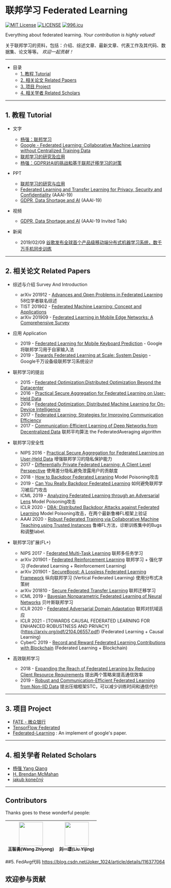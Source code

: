 # 联邦学习 Federated Learning

[![MIT License](https://img.shields.io/badge/license-MIT-green.svg)](https://opensource.org/licenses/MIT)
[![LICENSE](https://img.shields.io/badge/license-Anti%20996-blue.svg)](https://github.com/996icu/996.ICU/blob/master/LICENSE) [![996.icu](https://img.shields.io/badge/link-996.icu-red.svg)](https://996.icu) 


Everything about federated learning. *Your contribution is highly valued!* 

关于联邦学习的资料，包括：介绍、综述文章、最新文章、代表工作及其代码、数据集、论文等等。 *欢迎一起贡献！* 

---

- 目录
    - [1. 教程 Tutorial](#1-教程-Tutorial)
    - [2. 相关论文 Related Papers](#2-相关论文-Related-Papers)
    - [3. 项目 Project](#3-项目-Project)
    - [4. 相关学者 Related Scholars](#4-相关学者-Related-Scholars)

---

## 1. 教程 Tutorial

- 文字
    - [杨强：联邦学习](https://mp.weixin.qq.com/s/5FTrG5SZey2yeIbuyT3HoQ)
    - [Google - Federated Learning: Collaborative Machine Learning without Centralized Training Data](https://ai.googleblog.com/2017/04/federated-learning-collaborative.html)
    - [联邦学习的研究及应用](https://mp.weixin.qq.com/s?src=11&timestamp=1555896266&ver=1561&signature=ZtLlc7qakNAdw8hV3dxaB30PxtK9hAshYsIxccFf-D4eJrUw6YKQcqD0lD3SDMEn4egQTafUZr429er7SueP6HKLTr*uFKfr6JuHc3OvfdJ-uExiEJStHFynC65htbLp&new=1)
    - [杨强：GDPR对AI的挑战和基于联邦迁移学习的对策](https://zhuanlan.zhihu.com/p/42646278) 

- PPT
    - [联邦学习的研究与应用](https://aisp-1251170195.file.myqcloud.com/fedweb/1553845987342.pdf)
    - [Federated Learning and Transfer Learning for Privacy, Security and Confidentiality](https://aisp-1251170195.file.myqcloud.com/fedweb/1552916850679.pdf) (AAAI-19)
    - [GDPR, Data Shortage and AI](https://aisp-1251170195.file.myqcloud.com/fedweb/1552916659436.pdf) (AAAI-19) 

- 视频
    - [GDPR, Data Shortage and AI](https://aaai.org/Conferences/AAAI-19/invited-speakers/#yang) (AAAI-19 Invited Talk) 

- 新闻
    - 2019/02/09 [谷歌发布全球首个产品级移动端分布式机器学习系统，数千万手机同步训练](https://www.jiemian.com/article/2853096.html)

---

## 2. 相关论文 Related Papers

- 综述与介绍 Survey And Introduction
    - arXiv 201912 - [Advances and Open Problems in Federated Learning](https://arxiv.org/abs/1912.04977) 58位学者联名综述
    - TIST 201902 - [Federated Machine Learning: Concept and Applications](https://dl.acm.org/citation.cfm?id=3298981) 
    - arXiv 201909 - [Federated Learning in Mobile Edge Networks: A Comprehensive Survey](https://arxiv.org/abs/1909.11875)
- 应用 Application
    - 2019 - [Federated Learning for Mobile Keyboard Prediction](https://arxiv.org/abs/1811.03604) - Google将联邦学习用于自家输入法 
    - 2019 - [Towards Federated Learning at Scale: System Design](https://arxiv.org/abs/1902.01046) - Google千万设备级联邦学习系统设计
- 联邦学习的提出 
    - 2015 - [Federated Optimization:Distributed Optimization Beyond the Datacenter](https://arxiv.org/abs/1511.03575)
    - 2016 - [Practical Secure Aggregation for Federated Learning on User-Held Data](https://arxiv.org/abs/1611.04482)
    - 2016 - [Federated Optimization: Distributed Machine Learning for On-Device Intelligence](https://arxiv.org/abs/1610.02527)
    - 2017 - [Federated Learning: Strategies for Improving Communication Efficiency](https://arxiv.org/abs/1610.05492)
    - 2017 - [Communication-Efficient Learning of Deep Networks from Decentralized Data](https://arxiv.org/abs/1602.05629) 联邦平均算法 the FederatedAveraging algorithm
- 联邦学习安全性
    - NIPS 2016 - [Practical Secure Aggregation for Federated Learning on User-Held Data](https://arxiv.org/abs/1611.04482) 增强联邦学习的隐私保护能力
    - 2017 - [Differentially Private Federated Learning: A Client Level Perspective](https://arxiv.org/abs/1712.07557) 使用差分隐私避免泄露用户的贡献度
    - 2018 - [How to Backdoor Federated Leraning](https://arxiv.org/abs/1807.00459) Model Poisoning攻击
    - 2019 - [Can You Really Backdoor Federated Learning](https://arxiv.org/abs/1911.07963) 如何避免联邦学习被后门攻击
    - ICML 2019 - [Analyzing Federated Learning through an Adversarial Lens](https://arxiv.org/abs/1811.12470) Model Poisoning攻击
    - ICLR 2020 - [DBA: Distributed Backdoor Attacks against Federated Learning](https://openreview.net/forum?id=rkgyS0VFvr) Model Poisoning攻击，在两个最新鲁棒FL框架上验证
    - AAAI 2020 - [Robust Federated Training via Collaborative Machine Teaching using Trusted Instances](https://arxiv.org/abs/1905.02941) 鲁棒FL方法，诊断训练集中的Bugs和调整label.
- 联邦学习扩展(FL+)
    - NIPS 2017 - [Federated Multi-Task Learning](http://papers.nips.cc/paper/7029-federated-multi-task-learning) 联邦多任务学习
    - arXiv 201901 - [Federated Reinforcement Learning](https://arxiv.org/abs/1901.08277) 联邦学习 + 强化学习 (Federated Learning + Reinforcement Learning)
    - arXiv 201901 - [SecureBoost: A Lossless Federated Learning Framework](https://arxiv.org/abs/1901.08755) 纵向联邦学习 (Vertical Federated Learning) 使用分布式决策树 
    - arXiv 201810 - [Secure Federated Transfer Learning](https://arxiv.org/abs/1812.03337) 联邦迁移学习
    - ICML 2019 - [Bayesian Nonparametric Federated Learning of Neural Networks](https://arxiv.org/abs/1905.12022) 贝叶斯联邦学习
    - ICLR 2020 - [Federated Adversarial Domain Adaptation](https://arxiv.org/abs/1911.02054)  联邦对抗域适应
    - ICLR 2021 - [TOWARDS CAUSAL FEDERATED LEARNING FOR ENHANCED ROBUSTNESS AND PRIVACY] (https://arxiv.org/pdf/2104.06557.pdf) (Federated Learning + Causal Learning)
    - CyberC 2019 - [Record and Reward Federated Learning Contributions with Blockchain](https://mblocklab.com/RecordandReward.pdf) (Federated Learning + Blockchain)
    
- 高效联邦学习
    - 2018 - [Expanding the Reach of Federated Leraning by Reducing Client Resource Requirements](https://arxiv.org/abs/1812.07210) 提出两个策略来提高通信效率
    - 2019 - [Robust and Communication-Efficient Federated Learning from Non-IID Data](https://arxiv.org/abs/1903.02891) 提出压缩框架STC，可以减少训练时间和通信代价

---

## 3. 项目 Project

- [FATE - 微众银行](https://github.com/WeBankFinTech/FATE)
- [TensorFlow Federated](https://github.com/tensorflow/federated)
- [Federated-Learning](https://github.com/roxanneluo/Federated-Learning) : An implement of google's paper.

---

## 4. 相关学者 Related Scholars

- [杨强 Yang Qiang](https://scholar.google.com/citations?hl=en&user=1LxWZLQAAAAJ)
- [H. Brendan McMahan](https://scholar.google.com/citations?user=iKPWydkAAAAJ&hl=en)
- [jakub konečný](https://scholar.google.com/citations?user=4vq7eXQAAAAJ&hl=en)

---

## Contributors

Thanks goes to these wonderful people:

<!-- ALL-CONTRIBUTORS-LIST:START - Do not remove or modify this section -->
<!-- prettier-ignore -->
| [<img src="https://avatars0.githubusercontent.com/u/18085242?s=460&u=cdcc485f27e155a359c63dfa4ce93e81b4a956e7&v=4" width="75px;"/><br /><sub><b>王智勇(Wang Zhiyong)</b></sub>](https://github.com/ZeroWangZY)<br /> | [<img src="https://avatars1.githubusercontent.com/u/27065652?s=460&u=eeda288b4a40087a86e039501ccfcf707c5d96c6&v=4" width="75px;"/><br /><sub><b>刘一璟(Liu Yijing)</b></sub>](https://github.com/zyplanet)<br />|
| :---: | :---: |
<!-- ALL-CONTRIBUTORS-LIST:END -->
##5. FedAvg代码
https://blog.csdn.net/Joker_1024/article/details/116377064
## 欢迎参与贡献
